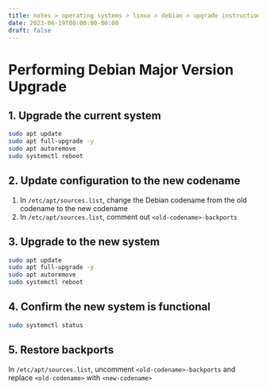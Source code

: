 ```yaml
---
title: notes > operating systems > linux > debian > upgrade instructions
date: 2023-06-19T00:00:00-06:00
draft: false
---
```


# Performing Debian Major Version Upgrade
## 1. Upgrade the current system
```bash
sudo apt update
sudo apt full-upgrade -y
sudo apt autoremove
sudo systemctl reboot
```

## 2. Update configuration to the new codename
1. In `/etc/apt/sources.list`, change the Debian codename from the old codename to the new codename
2. In `/etc/apt/sources.list`, comment out `<old-codename>-backports` 

## 3. Upgrade to the new system
```bash
sudo apt update
sudo apt full-upgrade -y
sudo apt autoremove
sudo systemctl reboot
```

## 4. Confirm the new system is functional
```bash
sudo systemctl status
```

## 5. Restore backports
In `/etc/apt/sources.list`, uncomment `<old-codename>-backports` and replace `<old-codename>` with `<new-codename>`
